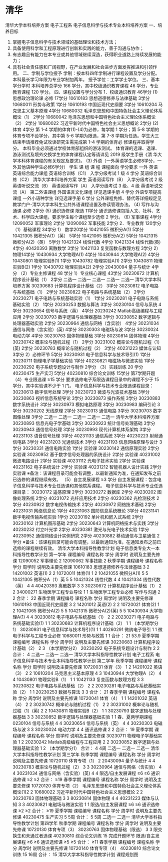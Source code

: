 # 清华

清华大学本科培养方案
电子工程系
电子信息科学与技术专业本科培养方案
一、培养目标

1. 掌握电子信息科学与技术领域的基础理论和技术方法；
2. 具备使用科学和工程原理进行创新和实践的能力，善于沟通与协作；
3. 有志趣且有能力在本专业或其他领域继续深造，获得职业道路上持续发展的能力；
4. 具有社会责任感和广阔视野，在产业发展和社会进步方面发挥推进和引领作用。
二、学制与学位授予
学制：按本科四年学制进行课程设置及学分分配。本科最长学习年限为专业学制加两年。
授予学位：工学学士学位。
三、基本学分学时
本科培养总学分 166 学分，其中校级通识教育课程 46 学分，专业教育课程 120 学分。
四、课程设置与学分分布
1．校级通识教育 46学分
(1) 思想政治理论课 必修 17学分
10610183 思想道德修养与法律基础 3学分
10680011 形势与政策 1学分
10610193 中国近现代史纲要 3学分
10610204 马克思主义基本原理 4学分
10680032 毛泽东思想和中国特色社会主义理论体系概论（1） 2学分
10680042 毛泽东思想和中国特色社会主义理论体系概论（2） 2学分
10680022 习近平新时代中国特色社会主义思想概论 2学分
(2) 体育 4学分
第 1-4 学期的体育(1)-(4)为必修，每学期 1 学分；第 5-8 学期的体育专项不设学分，其中第 5-6
学期为限选，第 7-8 学期为任选。学生大三结束申请推荐免试攻读研究生需完成第 1-4 学期的体育必
修课程并取得学分。
本科毕业必须通过学校体育部组织的游泳测试。
体育课的选课、退课、游泳测试及境外交换学生的体育课程认定等请详见 2019 级学生手册《清
华大学本科体育课程的有关规定及要求》。
(3) 外语（一外英语学生必修8学分，一外其他语种学生必修6学分）
学生 课 组 课 程 课程面向 学分要求
一外
英语 英语综合能力课组
英语综合训练（C1）
入学分级考试 1 级 4 学分 英语综合训练（C2）
清华大学本科培养方案
学生 英语阅读写作（B）
入学分级考试 2 级 英语听说交流（B）
英语阅读写作（A）
入学分级考试 3 级、4 级
英语听说交流（A）
第二外语课组
外国语言文化课组 详见选课手册 4 学分
外语专项提高课组
一外小语种学生 详见选课手册 6 学分
公外课程免修、替代等详细规定见教学门户-清华大学本科生公共外语课程设置及修读管理办法。
(4) 写作与沟通课 必修 2学分
(5) 通识选修课 限选 11学分
通识选修课包括人文、社科、艺术、科学四大课组，要求学生每个课组至少选修 2 学分。
(6) 军事课程 4学分
12090052 军事理论 2学分
12090062 军事技能 2学分
2．专业教育 120学分
（1）基础课程 34学分
1） 数学20学分
10421055 微积分A(1) 5学分
10421305 微积分A(1)（英） 5学分
10421065 微积分A(2) 5学分
10421315 微积分A(2)（英） 5学分
10421324 线性代数 4学分
10421334 线性代数(英) 4学分
40420393 离散数学 3学分
10421133 复变函数与数理方程 3学分
2） 物理14学分
10430934 大学物理A(1) 4学分
10430944 大学物理A(2) 4学分
10430801 物理实验B(1) 1学分
10430782 物理实验A(1) 2学分
10430811 物理实验B(2) 1学分
10430792 物理实验A(2) 2学分
20430094 量子与统计 4学分
（2）专业主修课程 48 学分
1）专业核心课程 43学分
30230672 计算机程序设计基础（1） 2学分
二选一
二选一
二选一
二选一
二选一
清华大学本科培养方案
30230683 计算机程序设计基础（2） 3学分
30230812 电子电路与系统基础（1） 2学分
30230822 电子电路与系统基础（2） 2学分
20230271 电子电路与系统基础实验（1） 1学分
20230281 电子电路与系统基础实验（2） 1学分
20230253 数据与算法 3学分
30230104 信号与系统 4学分
30230654 信号与系统（英） 4学分
20230242 Matlab高级编程与工程应用 2学分
30230793 数字逻辑与处理器基础 3学分
30230852 数字逻辑与处理器基础实验 2学分
30230964 通信与网络（含实验） 4学分
30231034 通信与网络（含实验）(英) 4学分
30230303 电磁场与波 3学分
30230024 电动力学 4学分
30230763 固体物理基础 3学分
80230814 固体物理 4学分
30230742 概率论与随机过程（1） 2学分
30231002 概率论与随机过程（1）(英) 2学分
30230783 概率论与随机过程（2） 3学分
40231223 媒体与认知 3学分
2）必修环节 5学分
30230931 电子信息科学与技术导引(1) 1学分
30230711 物理电子学基础实验 1学分
40230821 电磁场与微波实验 1学分
20230292 电子系统专题设计与制作 2学分
（3）实践训练 20 学分
40230475 生产实习 5学分
40230810 综合论文训练 15学分 第7学期开题
（4）专业限选课 ≥15 学分
要求选修电子系限选课程目录中的课程不少于 15 学分，其中实验课不少于 1 门。
电子信息科学与技术专业限选课程目录：
30230613 数字信号处理 3学分
30230723 微波与光波技术基础 3学分
30230863 视听信息系统导论 3学分
30230873 操作系统 3学分
30230883 数字系统设计 3学分
30230973 模拟电路原理 3学分
30230983 编码引论 3学分
30230202 天线原理 2学分
30230313 通信电路 3学分
30230703 数字图像处理 3学分
二选一
二选一
二选一
二选一
二选一
清华大学本科培养方案
30230893 信息光电子学基础 3学分
30230923 统计信号处理基础 3学分
30230943 通信信号处理 3学分
30230993 现代计算机体系架构 3学分
40231103 语音信号处理 3学分
40231133 通信系统 3学分
40230223 射频通信电路 3学分
40231203 光通信技术 3学分
40231193 信息网络原理与设计 3学分
30230331 通信电路实验 1学分 实验课
30230142 通信原理实验 2学分 实验课
30230952 基于数字信号处理器的系统设计 2学分 实验课
40231002 微波电路设计 2学分 实验课
40231112 光电子技术实验 2学分 实验课
40231162 电子系统设计 2学分 实验课
40231212 智能机器人设计实践 2学分 实验课
※备注：该课程目录可能会有调整，以最新通知为准，在通知发布之前已选修的课程继续有效。
（5）自主发展课程 ≥3 学分
自主发展课程：包含电子信息科学与技术专业任选课和其他院系课程。
电子信息科学与技术专业任选课目录：
30230172 遥感原理 2学分
30230272 数据库 2学分
40230202 图像处理系统 2学分
40231072 光纤应用技术 2学分
40230362 光检测技术 2学分
40230922 数字电视传输技术 2学分
40230972 网络技术基础 2学分
40231031 网络信息论 1学分
40231063 国防信息系统概论 3学分
40231141 数字电视传输系统实验 1学分
20230192 单片机和嵌入式系统 2学分
30230162 计算机图形基础 2学分
30230643 计算机网络技术与实践 3学分
40230232 付立叶光学 2学分
40230381 激光与光电子技术实验 1学分
40230952 通信网络设计实例研究 2学分
40230882 移动通信与卫星通信 2学分
※备注：该课程目录可能会有调整，以最新通知为准，在通知发布之前已选修的课程继续有效。
清华大学本科指导性教学计划
电子信息类专业大一本科指导性教学计划
第一学年
课程编号 课程名称 学分 周学时 说明及主要先修课
12090052 军事理论 2
12090062 军事技能 2
秋季学期
课程编号 课程名称 学分 周学时 说明及主要先修课
10610183 思想道德修养与法律基础 3 2
14201002 英语(1) 2 2
10720011 体育(1) 1 2
10421055 微积分A(1) 5 5
10421305 微积分A（1）英 5 5
10421324 线性代数 4 4
10421334 线性代数（英） 4 4
40420393 离散数学 3 3
30230672 计算机程序设计基础（1） 2 2
34000271 生物医学工程专业导论 1 1 生物医学工程专业必修
写作与沟通 2 2
合计： 22
春季学期
课程编号 课程名称 学分 周学时 说明及主要先修课
10610193 中国近现代史纲要 3 2
14201012 英语(2) 2 2
10720021 体育(2) 1 2
10421065 微积分A(2) 5 5
10421315 微积分A(2)(英) 5 5
10430934 大学物理A(1) 4 4
30230812 电子电路与系统基础（1） 2 2
20230271 电子电路与系统基础实验(1) 1 1
30230683 计算机程序设计基础（2） 1 1 （本学期学分1）
30230931 电子信息科学与技术导引(1) 1 1
40260291 微纳电子导引 1 1 微电子科学与工程专业必修
10680011 形势与政策 1 1
合计： 21 53.9
夏季学期
课程编号 课程名称 学分 周学时 说明及主要先修课
30230683 计算机程序设计基础（2） 2 3 （本学期学分2）
20230292 电子系统专题设计与制作 2 2
合计： 4
二选一
二选一
二选一
清华大学本科指导性教学计划
电子工程系
电子信息科学与技术专业本科指导性教学计划
第二学年
秋季学期
课程编号 课程名称 学分 周学时 说明及主要先修课
10720031 体育（3） 1 2
14201022 英语（3） 2 2
10610204 马克思主义基本原理 4 3
10430944 大学物理A（2） 4 4
10430801 物理实验B（1） 1 1
10421133 复变函数与数理方程 3 3
30230822 电子电路与系统基础（2） 2 2
20230281 电子电路与系统基础实验（2） 1 1
20230253 数据与算法 3 3
合计： 21
春季学期
课程编号 课程名称 学分 周学时 说明及主要先修课
10720041 体育（4） 1 1
14201032 英语（4） 2 2
30230742 概率论与随机过程（1） 2 2
30231002 概率论与随机过程（1）(英) 2 2
10430811 物理实验B（2） 1 1
30230793 数字逻辑与处理器基础 3 3
30230852 数字逻辑与处理器基础实验 1 1 春、夏两学期课程
0230104 信号与系统 4 4
30230654 信号与系统（英） 4 4
30230303 电磁场与波 3 3
30230024 电动力学 4 4
通识选修课 2 2
合计： 19
夏季学期
课程编号 课程名称 学分 周学时 说明及主要先修课
30230711 物理电子学基础实验 1 2
20230242 Matlab高级编程与工程应用 2 2
30230852 数字逻辑与处理器基础实验 1 2 （本学期学分1）
合计： 4 4周
二选一
二选一
二选一
清华大学本科指导性教学计划
第三学年
秋季学期
课程编号 课程名称 学分 周学时 说明及主要先修课
10720110 体育专项（1） 2
20430094 量子与统计 4 4
30230783 概率论与随机过程（2） 3 3
30230964 通信与网络（含实验） 4 4
30231034 通信与网络（含实验）(英) 4 4
限选/自主发展课程 ≥6 ≥6
通识选修课 ≥2 ≥2
合计： ≥19
春季学期
课程编号 课程名称 学分 周学时 说明及主要先修课
10720120 体育专项（2）
毛泽东思想和中国特色社会主义理论体系概论(1)2 2
10680022 习近平新时代中国特色社会主义思想概论 2 2
30230763 固体物理基础 3 3
80230814 固体物理 4 4
40231223 媒体与认知 3 3
40230821 电磁场与微波实验 1 1
限选/自主发展课程 ≥6 ≥6
通识选修课 ≥2 ≥2
合计： ≥19
夏季学期
课程编号 课程名称 学分 周学时 说明及主要先修课
40230475 生产实习 5 5周
合计： 5 5周
二选一
二选一
清华大学本科指导性教学计划
第四学年
秋季学期
课程编号 课程名称 学分 周学时 说明及主要先修课
10720130 体育专项（3）
30230763 固体物理基础（限选） 3 3 限交换生和未通过者选课
40230810 综合论文训练 15 完成开题环节
限选/自主发展课程 ≥6 ≥6
通识选修课 ≥5 ≥5
合计： ≥11
春季学期
课程编号 课程名称 学分 周学时 说明及主要先修课
10720140 体育专项（4）
40230810 综合论文训练 15 16周
合计： 15
清华大学本科指导性教学计划 课程规划图